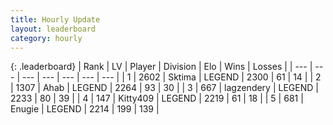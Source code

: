 ```yaml
---
title: Hourly Update
layout: leaderboard
category: hourly
---
```


{: .leaderboard}
| Rank | LV | Player | Division | Elo | Wins | Losses |
| --- | --- | --- | --- | --- | --- | --- |
| <span data-change="0">1</span> | 2602 | <span title="ID: 353063">Sktima</span> | LEGEND | <span data-change="0">2300</span> | <span data-change="0">61</span> | <span data-change="0">14</span> |
| <span data-change="0">2</span> | 1307 | <span title="ID: 402846">Ahab</span> | LEGEND | <span data-change="0">2264</span> | <span data-change="0">93</span> | <span data-change="0">30</span> |
| <span data-change="0">3</span> | 667 | <span title="ID: 628282">lagzendery</span> | LEGEND | <span data-change="-1">2233</span> | <span data-change="2">80</span> | <span data-change="1">39</span> |
| <span data-change="0">4</span> | 147 | <span title="ID: 459203">Kitty409</span> | LEGEND | <span data-change="0">2219</span> | <span data-change="0">61</span> | <span data-change="0">18</span> |
| <span data-change="0">5</span> | 681 | <span title="ID: 623502">Enugie</span> | LEGEND | <span data-change="0">2214</span> | <span data-change="0">199</span> | <span data-change="0">139</span> |